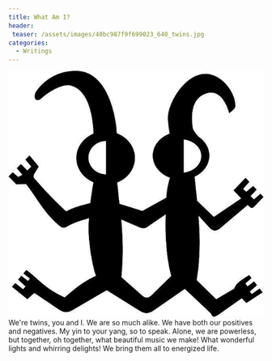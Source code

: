```yaml
---
title: What Am I?
header:
 teaser: /assets/images/40bc987f9f699023_640_twins.jpg
categories:
  - Writings
---
```

<img src="/assets/images/40bc987f9f699023_640_twins.jpg">We're twins, you and I. We are so much alike. We have both our positives and negatives. My yin to your yang, so to speak. Alone, we are powerless, but together, oh together, what beautiful music we make! What wonderful lights and whirring delights! We bring them all to energized life.